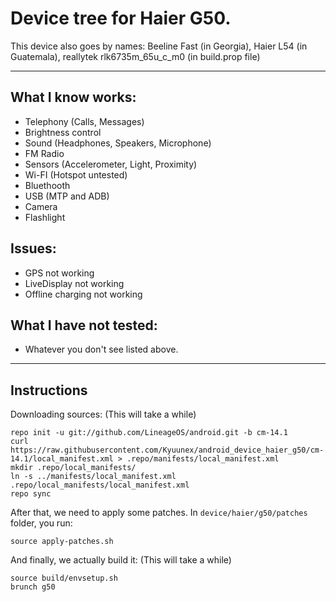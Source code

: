# Device tree for Haier G50.

This device also goes by names: Beeline Fast (in Georgia), Haier L54 (in Guatemala), reallytek rlk6735m_65u_c_m0 (in build.prop file)

---

## What I know works:
* Telephony (Calls, Messages)
* Brightness control
* Sound (Headphones, Speakers, Microphone)
* FM Radio
* Sensors (Accelerometer, Light, Proximity)
* Wi-FI (Hotspot untested)
* Bluethooth
* USB (MTP and ADB)
* Camera
* Flashlight

## Issues:
* GPS not working
* LiveDisplay not working
* Offline charging not working

## What I have not tested:
* Whatever you don't see listed above.

---

## Instructions
Downloading sources: (This will take a while)
```
repo init -u git://github.com/LineageOS/android.git -b cm-14.1
curl https://raw.githubusercontent.com/Kyuunex/android_device_haier_g50/cm-14.1/local_manifest.xml > .repo/manifests/local_manifest.xml
mkdir .repo/local_manifests/
ln -s ../manifests/local_manifest.xml .repo/local_manifests/local_manifest.xml
repo sync
```

After that, we need to apply some patches. In `device/haier/g50/patches` folder, you run:
```
source apply-patches.sh
```

And finally, we actually build it: (This will take a while)
```
source build/envsetup.sh
brunch g50
```